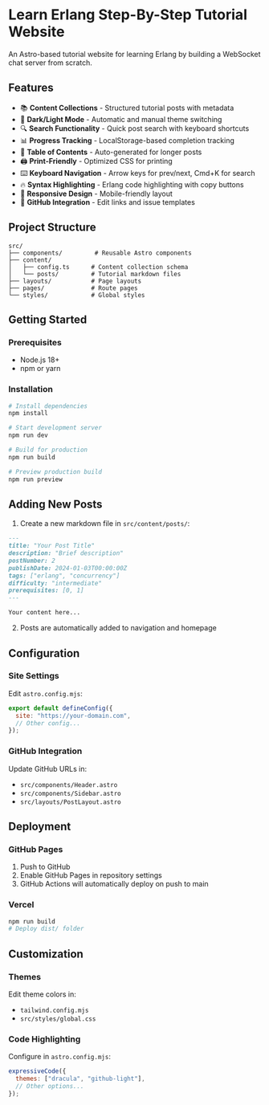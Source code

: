 # Learn Erlang Step-By-Step Tutorial Website

An Astro-based tutorial website for learning Erlang by building a WebSocket chat server from scratch.

## Features

- 📚 **Content Collections** - Structured tutorial posts with metadata
- 🎨 **Dark/Light Mode** - Automatic and manual theme switching
- 🔍 **Search Functionality** - Quick post search with keyboard shortcuts
- 📊 **Progress Tracking** - LocalStorage-based completion tracking
- 📑 **Table of Contents** - Auto-generated for longer posts
- 🖨️ **Print-Friendly** - Optimized CSS for printing
- ⌨️ **Keyboard Navigation** - Arrow keys for prev/next, Cmd+K for search
- 🔥 **Syntax Highlighting** - Erlang code highlighting with copy buttons
- 📱 **Responsive Design** - Mobile-friendly layout
- 🚀 **GitHub Integration** - Edit links and issue templates

## Project Structure

```
src/
├── components/         # Reusable Astro components
├── content/
│   ├── config.ts      # Content collection schema
│   └── posts/         # Tutorial markdown files
├── layouts/           # Page layouts
├── pages/             # Route pages
└── styles/            # Global styles
```

## Getting Started

### Prerequisites

- Node.js 18+
- npm or yarn

### Installation

```bash
# Install dependencies
npm install

# Start development server
npm run dev

# Build for production
npm run build

# Preview production build
npm run preview
```

## Adding New Posts

1. Create a new markdown file in `src/content/posts/`:

```markdown
---
title: "Your Post Title"
description: "Brief description"
postNumber: 2
publishDate: 2024-01-03T00:00:00Z
tags: ["erlang", "concurrency"]
difficulty: "intermediate"
prerequisites: [0, 1]
---

Your content here...
```

2. Posts are automatically added to navigation and homepage

## Configuration

### Site Settings

Edit `astro.config.mjs`:

```js
export default defineConfig({
  site: "https://your-domain.com",
  // Other config...
});
```

### GitHub Integration

Update GitHub URLs in:

- `src/components/Header.astro`
- `src/components/Sidebar.astro`
- `src/layouts/PostLayout.astro`

## Deployment

### GitHub Pages

1. Push to GitHub
2. Enable GitHub Pages in repository settings
3. GitHub Actions will automatically deploy on push to main

### Vercel

```bash
npm run build
# Deploy dist/ folder
```

## Customization

### Themes

Edit theme colors in:

- `tailwind.config.mjs`
- `src/styles/global.css`

### Code Highlighting

Configure in `astro.config.mjs`:

```js
expressiveCode({
  themes: ["dracula", "github-light"],
  // Other options...
});
```
